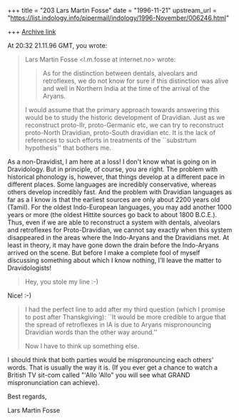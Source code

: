 +++
title = "203 Lars Martin Fosse"
date = "1996-11-21"
upstream_url = "https://list.indology.info/pipermail/indology/1996-November/006246.html"

+++
[Archive link](https://list.indology.info/pipermail/indology/1996-November/006246.html)

At 20:32 21.11.96 GMT, you wrote:
>Lars Martin Fosse <l.m.fosse at internet.no> wrote:
>> As for the distinction between dentals, alveolars and retroflexes, we do not
>> know for sure if this distinction was alive and well in Northern India at
>> the time of the arrival of the Aryans.
>
>I would assume that the primary approach towards answering this would be
>to study the historic development of Dravidian. Just as we reconstruct
>proto-IIr, proto-Germanic etc, we can try to reconstruct proto-North
>Dravidian, proto-South dravidian etc. It is the lack of references 
>to such efforts in treatments of the ``substrtum hypothesis'' that
>bothers me.

As a non-Dravidist, I am here at a loss! I don't know what is going on in
Dravidology. But in principle, of course, you are right. The problem with
historical phonology is, however, that things develop at a different pace in
different places. Some languages are incredibly conservative, whereas others
develop incredibly fast. And the problem with Dravidian languages as far as
a I know is that the earliest sources are only about 2200 years old (Tamil).
For the oldest Indo-European languages, you may add another 1000 years or
more (the oldest Hittite sources go back to about 1800 B.C.E.). Thus, even
if we are able to reconstruct a system with dentals, alveolars and
retroflexes for Proto-Dravidian, we cannot say exactly when this system
disappeared in the areas where the Indo-Aryans and the Dravidians met. At
least in theory, it may have gone down the drain before the Indo-Aryans
arrived on the scene. But before I make a complete fool of myself discussing
something about which I know nothing, I'll leave the matter to Dravidologists!

>Hey, you stole my line :-)

Nice! :-)

>I had the perfect line to add after my third question (which I promise to
>post after Thanskgiving): ``It would be more credible to argue that
>the spread of retroflexes in IA is due to Aryans mispronouncing 
>Dravidian words than the other way around.''
>
>Now I have to think up something else.

I should think that both parties would be mispronouncing each others' words.
That is usually the way it is. (If you ever get a chance to watch a British
TV sit-com called "'Allo 'Allo" you will see what GRAND mispronunciation can
achieve). 

Best regards,

Lars Martin Fosse





